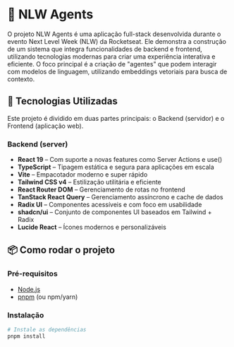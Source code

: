 # 🧠 NLW Agents

O projeto NLW Agents é uma aplicação full-stack desenvolvida durante o evento Next Level Week (NLW) da Rocketseat. Ele demonstra a construção de um sistema que integra funcionalidades de backend e frontend, utilizando tecnologias modernas para criar uma experiência interativa e eficiente. O foco principal é a criação de "agentes" que podem interagir com modelos de linguagem, utilizando embeddings vetoriais para busca de contexto.

## 🚀 Tecnologias Utilizadas

Este projeto é dividido em duas partes principais: o Backend (servidor) e o Frontend (aplicação web).

### Backend (server)

- **React 19** – Com suporte a novas features como Server Actions e use()
- **TypeScript** – Tipagem estática e segura para aplicações em escala
- **Vite** – Empacotador moderno e super rápido
- **Tailwind CSS v4** – Estilização utilitária e eficiente
- **React Router DOM** – Gerenciamento de rotas no frontend
- **TanStack React Query** – Gerenciamento assíncrono e cache de dados
- **Radix UI** – Componentes acessíveis e com foco em usabilidade
- **shadcn/ui** – Conjunto de componentes UI baseados em Tailwind + Radix
- **Lucide React** – Ícones modernos e personalizáveis

## 📦 Como rodar o projeto

### Pré-requisitos

- [Node.js](https://nodejs.org/)
- [pnpm](https://pnpm.io/) (ou npm/yarn)

### Instalação

```bash
# Instale as dependências
pnpm install

